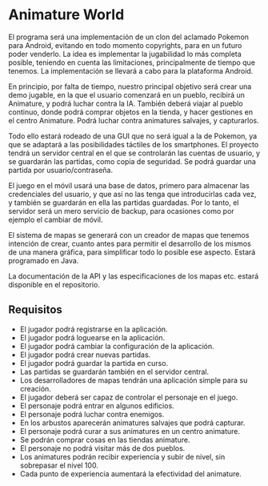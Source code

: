 # Animature World #

El programa será una implementación de un clon del aclamado Pokemon para Android, evitando en todo momento copyrights, para en un futuro poder venderlo. La idea es implementar la jugabilidad lo más completa posible, teniendo en cuenta las limitaciones, principalmente de tiempo que tenemos. La implementación se llevará a cabo para la plataforma Android.

En principio, por falta de tiempo, nuestro principal objetivo será crear una demo jugable, en la que el usuario comenzará en un pueblo, recibirá un Animature, y podrá luchar contra la IA. También deberá viajar al pueblo continuo, donde podrá comprar objetos en la tienda, y hacer gestiones en el centro Animature. Podrá luchar contra animatures salvajes, y capturarlos.

Todo ello estará rodeado de una GUI que no será igual a la de Pokemon, ya que se adaptará a las posibilidades táctiles de los smartphones. El proyecto tendrá un servidor central en el que se controlarán las cuentas de usuario, y se guardarán las partidas, como copia de seguridad. Se podrá guardar una partida por usuario/contraseña.

El juego en el móvil usará una base de datos, primero para almacenar las credenciales del usuario, y que así no las tenga que introducirlas cada vez, y también se guardarán en ella las partidas guardadas. Por lo tanto, el servidor será un mero servicio de backup, para ocasiones como por ejemplo el cambiar de móvil.

El sistema de mapas se generará con un creador de mapas que tenemos intención de crear, cuanto antes para permitir el desarrollo de los mismos de una manera gráfica, para simplificar todo lo posible ese aspecto. Estará programado en Java.

La documentación de la API y las especificaciones de los mapas etc. estará disponible en el repositorio.

## Requisitos ##

* El jugador podrá registrarse en la aplicación.
* El jugador podrá loguearse en la aplicación.
* El jugador podrá cambiar la configuración de la aplicación.
* El jugador podrá crear nuevas partidas.
* El jugador podrá guardar la partida en curso.
* Las partidas se guardarán también en el servidor central.
* Los desarrolladores de mapas tendrán una aplicación simple para su creación.
* El jugador deberá ser capaz de controlar el personaje en el juego.
* El personaje podrá entrar en algunos edificios.
* El personaje podrá luchar contra enemigos.
* En los arbustos aparecerán animatures salvajes que podrá capturar.
* El personaje podrá curar a sus animatures en un centro animature.
* Se podrán comprar cosas en las tiendas animature.
* El personaje no podrá visitar más de dos pueblos.
* Los animatures podrán recibir experiencia y subir de nivel, sin sobrepasar el nivel 100.
* Cada punto de experiencia aumentará la efectividad del animature.